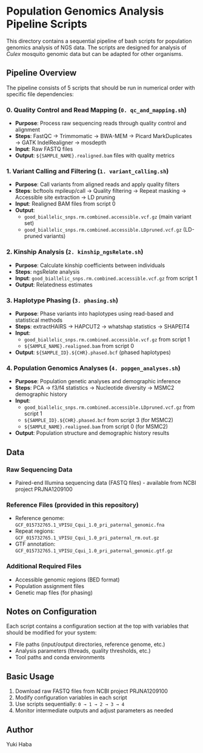 # Population Genomics Analysis Pipeline Scripts

This directory contains a sequential pipeline of bash scripts for population genomics analysis of NGS data. The scripts are designed for analysis of *Culex* mosquito genomic data but can be adapted for other organisms.

## Pipeline Overview

The pipeline consists of 5 scripts that should be run in numerical order with specific file dependencies:

### 0. Quality Control and Read Mapping (`0. qc_and_mapping.sh`)
- **Purpose**: Process raw sequencing reads through quality control and alignment
- **Steps**: FastQC → Trimmomatic → BWA-MEM → Picard MarkDuplicates → GATK IndelRealigner → mosdepth
- **Input**: Raw FASTQ files
- **Output**: `${SAMPLE_NAME}.realigned.bam` files with quality metrics

### 1. Variant Calling and Filtering (`1. variant_calling.sh`)
- **Purpose**: Call variants from aligned reads and apply quality filters
- **Steps**: bcftools mpileup/call → Quality filtering → Repeat masking → Accessible site extraction → LD pruning
- **Input**: Realigned BAM files from script 0
- **Output**: 
  - `good_biallelic_snps.rm.combined.accessible.vcf.gz` (main variant set)
  - `good_biallelic_snps.rm.combined.accessible.LDpruned.vcf.gz` (LD-pruned variants)

### 2. Kinship Analysis (`2. kinship_ngsRelate.sh`)
- **Purpose**: Calculate kinship coefficients between individuals
- **Steps**: ngsRelate analysis
- **Input**: `good_biallelic_snps.rm.combined.accessible.vcf.gz` from script 1
- **Output**: Relatedness estimates

### 3. Haplotype Phasing (`3. phasing.sh`)
- **Purpose**: Phase variants into haplotypes using read-based and statistical methods
- **Steps**: extractHAIRS → HAPCUT2 → whatshap statistics → SHAPEIT4
- **Input**: 
  - `good_biallelic_snps.rm.combined.accessible.vcf.gz` from script 1
  - `${SAMPLE_NAME}.realigned.bam` from script 0
- **Output**: `${SAMPLE_ID}.${CHR}.phased.bcf` (phased haplotypes)

### 4. Population Genomics Analyses (`4. popgen_analyses.sh`)
- **Purpose**: Population genetic analyses and demographic inference
- **Steps**: PCA → f3/f4 statistics → Nucleotide diversity → MSMC2 demographic history
- **Input**: 
  - `good_biallelic_snps.rm.combined.accessible.LDpruned.vcf.gz` from script 1
  - `${SAMPLE_ID}.${CHR}.phased.bcf` from script 3 (for MSMC2)
  - `${SAMPLE_NAME}.realigned.bam` from script 0 (for MSMC2)
- **Output**: Population structure and demographic history results

## Data

### Raw Sequencing Data
- Paired-end Illumina sequencing data (FASTQ files) - available from NCBI project PRJNA1209100

### Reference Files (provided in this repository)
- Reference genome: `GCF_015732765.1_VPISU_Cqui_1.0_pri_paternal_genomic.fna`
- Repeat regions: `GCF_015732765.1_VPISU_Cqui_1.0_pri_paternal_rm.out.gz`
- GTF annotation: `GCF_015732765.1_VPISU_Cqui_1.0_pri_paternal_genomic.gtf.gz`

### Additional Required Files
- Accessible genomic regions (BED format)
- Population assignment files
- Genetic map files (for phasing)

## Notes on Configuration

Each script contains a configuration section at the top with variables that should be modified for your system:

- File paths (input/output directories, reference genome, etc.)
- Analysis parameters (threads, quality thresholds, etc.)
- Tool paths and conda environments

## Basic Usage

1. Download raw FASTQ files from NCBI project PRJNA1209100
2. Modify configuration variables in each script
3. Use scripts sequentially: `0 → 1 → 2 → 3 → 4`
4. Monitor intermediate outputs and adjust parameters as needed

## Author

Yuki Haba
